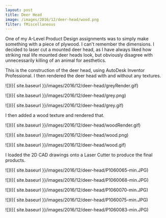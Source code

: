 ```yaml
---
layout: post
title: Deer Head
image: /images/2016/12/deer-head/wood.png
filter: fMiscellaneous
---
```



One of my A-Level Product Design assignments was to simply make something with a piece of plywood. I can't remember the dimensions. I decided to laser cut a mounted deer head, as I have always liked how striking real life mounted deer heads look, but obviously disagree with unnecessarily killing of an animal for aesthetics.

This is the construction of the deer head, using AutoDesk Inventor Professional. I then rendered the deer head with and without any textures.

![]({{ site.baseurl }}/images/2016/12/deer-head/greyRender.gif)

![]({{ site.baseurl }}/images/2016/12/deer-head/grey.png)

![]({{ site.baseurl }}/images/2016/12/deer-head/grey.gif)

I then added a wood texture and rendered that.

![]({{ site.baseurl }}/images/2016/12/deer-head/woodRender.gif)

![]({{ site.baseurl }}/images/2016/12/deer-head/wood.png)

![]({{ site.baseurl }}/images/2016/12/deer-head/wood.gif)

I loaded the 2D CAD drawings onto a Laser Cutter to produce the final products.

![]({{ site.baseurl }}/images/2016/12/deer-head/P1060065-min.JPG)

![]({{ site.baseurl }}/images/2016/12/deer-head/P1060068-min.JPG)

![]({{ site.baseurl }}/images/2016/12/deer-head/P1060070-min.JPG)

![]({{ site.baseurl }}/images/2016/12/deer-head/P1060075-min.JPG)

![]({{ site.baseurl }}/images/2016/12/deer-head/P1060083-min.JPG)
